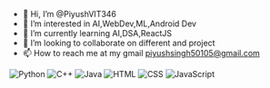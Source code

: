- 👋 Hi, I’m @PiyushVIT346
- 👀 I’m interested in AI,WebDev,ML,Android Dev
- 🌱 I’m currently learning AI,DSA,ReactJS
- 💞️ I’m looking to collaborate on different and project 
- 📫 How to reach me at my gmail piyushsingh50105@gmail.com

![Python](https://img.shields.io/badge/Python-3776AB?style=for-the-badge&logo=python&logoColor=white)
![C++](https://img.shields.io/badge/C++-00599C?style=for-the-badge&logo=cplusplus&logoColor=white)
![Java](https://img.shields.io/badge/Java-007396?style=for-the-badge&logo=java&logoColor=white)
![HTML](https://img.shields.io/badge/HTML-D35400?style=for-the-badge&logo=html5&logoColor=white)
![CSS](https://img.shields.io/badge/CSS-239120?style=for-the-badge&logo=css3&logoColor=white)
![JavaScript](https://img.shields.io/badge/JavaScript-F7DF1E?style=for-the-badge&logo=javascript&logoColor=white)
